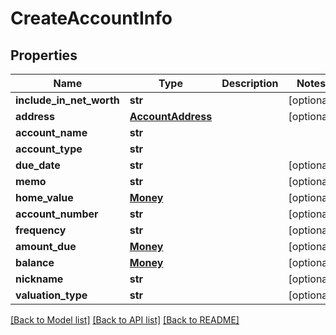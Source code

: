 # CreateAccountInfo


## Properties
Name | Type | Description | Notes
------------ | ------------- | ------------- | -------------
**include_in_net_worth** | **str** |  | [optional] 
**address** | [**AccountAddress**](AccountAddress.md) |  | [optional] 
**account_name** | **str** |  | 
**account_type** | **str** |  | 
**due_date** | **str** |  | [optional] 
**memo** | **str** |  | [optional] 
**home_value** | [**Money**](Money.md) |  | [optional] 
**account_number** | **str** |  | [optional] 
**frequency** | **str** |  | [optional] 
**amount_due** | [**Money**](Money.md) |  | [optional] 
**balance** | [**Money**](Money.md) |  | [optional] 
**nickname** | **str** |  | [optional] 
**valuation_type** | **str** |  | [optional] 

[[Back to Model list]](../README.md#documentation-for-models) [[Back to API list]](../README.md#documentation-for-api-endpoints) [[Back to README]](../README.md)


